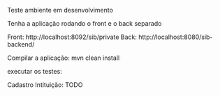 Teste ambiente em desenvolvimento

Tenha a aplicação rodando o front e o back separado

Front: http://localhost:8092/sib/private
Back:  http://localhost:8080/sib-backend/

Compilar a aplicação: mvn clean install

executar os testes:

Cadastro Intituição: TODO


